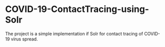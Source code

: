 # COVID-19-ContactTracing-using-Solr
The project is a simple implementation if Solr for contact tracing of COVID-19 virus spread.
